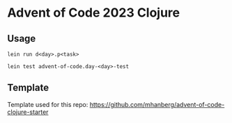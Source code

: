 # Advent of Code 2023 Clojure

## Usage

`lein run d<day>.p<task>`

`lein test advent-of-code.day-<day>-test`

## Template

Template used for this repo: <https://github.com/mhanberg/advent-of-code-clojure-starter>
